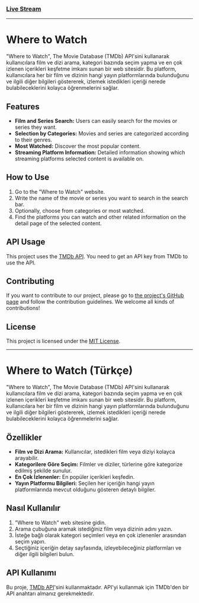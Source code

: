 ### [Live Stream](https://blakfymovieapp.netlify.app/)
---
# Where to Watch

"Where to Watch", The Movie Database (TMDb) API'sini kullanarak kullanıcılara film ve dizi arama, kategori bazında seçim yapma ve en çok izlenen içerikleri keşfetme imkanı sunan bir web sitesidir. Bu platform, kullanıcılara her bir film ve dizinin hangi yayın platformlarında bulunduğunu ve ilgili diğer bilgileri göstererek, izlemek istedikleri içeriği nerede bulabileceklerini kolayca öğrenmelerini sağlar.

## Features

- **Film and Series Search:** Users can easily search for the movies or series they want.
- **Selection by Categories:** Movies and series are categorized according to their genres.
- **Most Watched:** Discover the most popular content.
- **Streaming Platform Information:** Detailed information showing which streaming platforms selected content is available on.

## How to Use

1. Go to the "Where to Watch" website.
2. Write the name of the movie or series you want to search in the search bar.
3. Optionally, choose from categories or most watched.
4. Find the platforms you can watch and other related information on the detail page of the selected content.

## API Usage

This project uses the [TMDb API](https://developer.themoviedb.org/docs/getting-started). You need to get an API key from TMDb to use the API.

## Contributing

If you want to contribute to our project, please go to [the project's GitHub page](https://github.com/tariktunc/MovieApp) and follow the contribution guidelines. We welcome all kinds of contributions!

## License

This project is licensed under the [MIT License](LICENSE).

---

# Where to Watch (Türkçe)

"Where to Watch", The Movie Database (TMDb) API'sini kullanarak kullanıcılara film ve dizi arama, kategori bazında seçim yapma ve en çok izlenen içerikleri keşfetme imkanı sunan bir web sitesidir. Bu platform, kullanıcılara her bir film ve dizinin hangi yayın platformlarında bulunduğunu ve ilgili diğer bilgileri göstererek, izlemek istedikleri içeriği nerede bulabileceklerini kolayca öğrenmelerini sağlar.

## Özellikler

- **Film ve Dizi Arama:** Kullanıcılar, istedikleri film veya diziyi kolayca arayabilir.
- **Kategorilere Göre Seçim:** Filmler ve diziler, türlerine göre kategorize edilmiş şekilde sunulur.
- **En Çok İzlenenler:** En popüler içerikleri keşfedin.
- **Yayın Platformu Bilgileri:** Seçilen her içeriğin hangi yayın platformlarında mevcut olduğunu gösteren detaylı bilgiler.

## Nasıl Kullanılır

1. "Where to Watch" web sitesine gidin.
2. Arama çubuğuna aramak istediğiniz film veya dizinin adını yazın.
3. İsteğe bağlı olarak kategori seçimleri veya en çok izlenenler arasından seçim yapın.
4. Seçtiğiniz içeriğin detay sayfasında, izleyebileceğiniz platformları ve diğer ilgili bilgileri bulun.

## API Kullanımı

Bu proje, [TMDb API](https://developer.themoviedb.org/docs/getting-started)'sini kullanmaktadır. API'yi kullanmak için TMDb'den bir API anahtarı almanız gerekmektedir.
